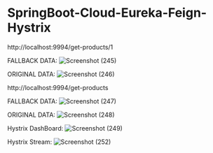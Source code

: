 # SpringBoot-Cloud-Eureka-Feign-Hystrix

http://localhost:9994/get-products/1

FALLBACK DATA:
![Screenshot (245)](https://github.com/KamalakannanKKK/SpringBoot-Cloud-Eureka-Feign-Hystrix/assets/109393676/84fc8df9-c5f4-41f9-9ba7-b665e53a8326)

ORIGINAL DATA:
![Screenshot (246)](https://github.com/KamalakannanKKK/SpringBoot-Cloud-Eureka-Feign-Hystrix/assets/109393676/1cedd36f-2c02-490b-9d4c-8bb4e01a59d5)

http://localhost:9994/get-products

FALLBACK DATA:
![Screenshot (247)](https://github.com/KamalakannanKKK/SpringBoot-Cloud-Eureka-Feign-Hystrix/assets/109393676/7274209d-f673-4acb-8181-6b060b8672f4)

ORIGINAL DATA:
![Screenshot (248)](https://github.com/KamalakannanKKK/SpringBoot-Cloud-Eureka-Feign-Hystrix/assets/109393676/9f47bbfd-5a64-449b-9608-be05075430c7)

Hystrix DashBoard:
![Screenshot (249)](https://github.com/KamalakannanKKK/SpringBoot-Cloud-Eureka-Feign-Hystrix/assets/109393676/4d16452f-0b39-4498-81ae-836356e6b314)

Hystrix Stream:
![Screenshot (252)](https://github.com/KamalakannanKKK/SpringBoot-Cloud-Eureka-Feign-Hystrix/assets/109393676/a5635540-9afc-45c1-9a7a-94d1a1234bdb)
